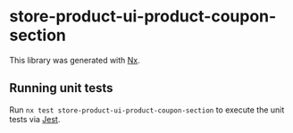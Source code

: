 # store-product-ui-product-coupon-section

This library was generated with [Nx](https://nx.dev).

## Running unit tests

Run `nx test store-product-ui-product-coupon-section` to execute the unit tests via [Jest](https://jestjs.io).
